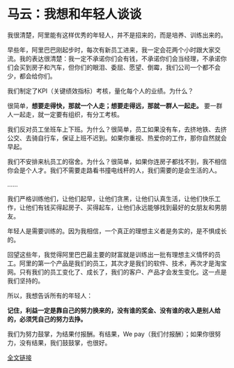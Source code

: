 # 马云：我想和年轻人谈谈

我很清楚，阿里能有这样优秀的年轻人，并不是招来的，而是培养、训练出来的。

早些年，阿里巴巴刚起步时，每次有新员工进来，我一定会花两个小时跟大家交流。我的表达很清楚：我一定不承诺你们会有钱，不承诺你们会当经理，不承诺你们会买到房子和汽车，但你们的眼泪、委屈、愿望、倒霉，我们公司一个都不会少，都会给你们。

我们制定了KPI（关键绩效指标）考核，量化每个人的业绩。为什么？

很简单，**想要走得快，那就一个人走；想要走得远，那就一群人一起走。**
要一群人一起走，就一定要有组织，有分工考核。


我们反对员工坐班车上下班。为什么？很简单，员工如果没有车，去挤地铁、去挤公交、去骑自行车，保证上班不迟到。如果你重视、热爱你的工作，那你自然就会早起。

我们不安排来杭员工的宿舍。为什么？很简单，如果你连房子都找不到，我不相信你会是个人才。我们不需要走路看书撞电线杆的人，我们需要的是会生活的人。

……

我们严格训练他们，让他们起早，让他们贪黑，让他们认真生活，让他们快乐工作，让他们有钱买得起房子、买得起车，让他们永远能够找到最好的女朋友和男朋友。

年轻人是需要训练的。因为我相信，一个真正的理想主义者是务实的，是不惧成长的。

回望这些年，我觉得阿里巴巴最主要的财富就是训练出一批有理想主义情怀的员工。阿里的第一个产品是我们的员工，其次才是我们的软件、技术，再次才是淘宝网。只有我们的员工变化了、成长了，我们的客户、产品才会发生变化。这一点是我们坚持的。

所以，我想告诉所有的年轻人：

**记住，利益一定是靠自己的努力换来的，没有谁的奖金、没有谁的收入是别人给的，必须凭自己的努力去挣。**

我们为努力鼓掌，为结果付报酬。有结果，We pay（我们付报酬）；如果你很努力，没有结果，我们鼓鼓掌，也很好。


[全文链接
](http://zj.zjol.com.cn/news/664945.html)